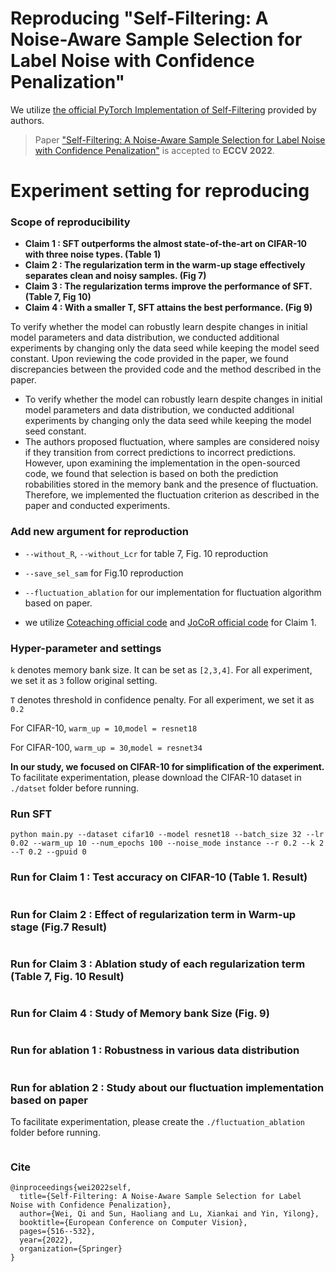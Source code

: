 
# Reproducing  "Self-Filtering: A Noise-Aware Sample Selection for Label Noise with Confidence Penalization"

We utilize [the official PyTorch Implementation of Self-Filtering](https://github.com/1998v7/Self-Filtering) provided by authors.

> Paper ["Self-Filtering: A Noise-Aware Sample Selection for Label Noise with Confidence Penalization"](https://www.ecva.net/papers/eccv_2022/papers_ECCV/papers/136900511.pdf) is accepted to **ECCV 2022**.

# Experiment setting for reproducing

### Scope of reproducibility

- **Claim 1 : SFT outperforms the almost state-of-the-art on CIFAR-10 with three noise types. (Table 1)**
- **Claim 2 : The regularization term in the warm-up stage effectively separates clean and noisy samples. (Fig 7)**
- **Claim 3 : The regularization terms improve the performance of SFT. (Table 7, Fig 10)**
- **Claim 4 : With a smaller T, SFT attains the best performance. (Fig 9)**

To verify whether the model can robustly learn despite changes in initial model parameters and data distribution, we conducted additional experiments by changing only the data seed while keeping the model seed constant. Upon reviewing the code provided in the paper, we found discrepancies between the provided code and the method described in the paper.

- To verify whether the model can robustly learn despite changes in initial model parameters and data distribution, we conducted additional experiments by changing only the data seed while keeping the model seed constant.
- The authors proposed fluctuation, where samples are considered noisy if they transition from correct predictions to incorrect predictions. However, upon examining the implementation in the open-sourced code, we found that selection is based on both the prediction robabilities stored in the memory bank and the presence of fluctuation. Therefore, we implemented the fluctuation criterion as described in the paper and conducted experiments.

### Add new argument for reproduction

- `--without_R`, `--without_Lcr` for table 7, Fig. 10 reproduction

- `--save_sel_sam` for Fig.10 reproduction

- `--fluctuation_ablation` for our implementation for fluctuation algorithm based on paper.

- we utilize [Coteaching official code](https://github.com/bhanML/Co-teaching) and [JoCoR official code](https://github.com/hongxin001/JoCoR) for Claim 1.


### Hyper-parameter and settings

`k`  denotes memory bank size. It can be set as `[2,3,4]`. For all experiment, we set it as `3` follow original setting.

`T`  denotes threshold in confidence penalty. For all experiment, we set it as `0.2`

For CIFAR-10, `warm_up = 10`,`model = resnet18`

For CIFAR-100, `warm_up = 30`,`model = resnet34`

**In our study, we focused on CIFAR-10 for simplification of the experiment.**
To facilitate experimentation, please download the CIFAR-10 dataset in `./datset` folder before running.

### Run SFT

```
python main.py --dataset cifar10 --model resnet18 --batch_size 32 --lr 0.02 --warm_up 10 --num_epochs 100 --noise_mode instance --r 0.2 --k 2 --T 0.2 --gpuid 0
```

### Run for Claim 1 : Test accuracy on CIFAR-10 (Table 1. Result)

```

```


### Run for Claim 2 : Effect of regularization term in Warm-up stage (Fig.7 Result)

```

```

### Run for Claim 3 : Ablation study of each regularization term (Table 7, Fig. 10 Result)

```

```

### Run for Claim 4 : Study of Memory bank Size (Fig. 9)

```

```

### Run for ablation 1 : Robustness in various data distribution

```

```

### Run for ablation 2 : Study about our fluctuation implementation based on paper
To facilitate experimentation, please create the `./fluctuation_ablation` folder before running.

```

```

### Cite
```
@inproceedings{wei2022self,
  title={Self-Filtering: A Noise-Aware Sample Selection for Label Noise with Confidence Penalization},
  author={Wei, Qi and Sun, Haoliang and Lu, Xiankai and Yin, Yilong},
  booktitle={European Conference on Computer Vision},
  pages={516--532},
  year={2022},
  organization={Springer}
}
```
